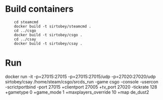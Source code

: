 # Build containers
```
    cd steamcmd
    docker build -t sirtobey/steamcmd .
    cd ../csgo
    docker build -t sirtobey/csgo .
    cd ../csay
    docker build -t sirtobey/csay .
```

# Run

docker run -it -p=27015:27015 -p=27015:27015/udp -p=27020:27020/udp sirtobey/csay /home/steam/csgo/srcds_run -game csgo -console -usercon -scrictportbind -port 27015 +clientport 27005 +tv_port 27020 -tickrate 128 +gametype 0 +game_mode 1 +maxplayers_override 10 +map de_dust2
